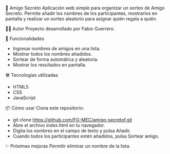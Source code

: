 🎁 Amigo Secreto
Aplicación web simple para organizar un sorteo de Amigo Secreto.
Permite añadir los nombres de los participantes, mostrarlos en pantalla y realizar un sorteo aleatorio para asignar quién regala a quién.

👨‍💻 Autor
Proyecto desarrollado por Fabio Guerrero.

🚀 Funcionalidades
- Ingresar nombres de amigos en una lista.
- Mostrar todos los nombres añadidos.
- Sortear de forma automática y aleatoria.
- Mostrar los resultados en pantalla.

🛠️ Tecnologías utilizadas
- HTML5
- CSS
- JavaScript

📦 Cómo usar
Clona este repositorio:
- git clone https://github.com/FG-MEC/amigo-secretof.git
- Abre el archivo index.html en tu navegador.
- Digita los nombres en el campo de texto y pulsa Añadir.
- Cuando todos los participantes estén añadidos, pulsa Sortear amigo.

✨ Próximas mejoras
Permitir eliminar un nombre de la lista.